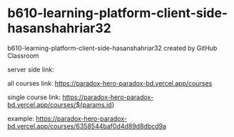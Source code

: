 # b610-learning-platform-client-side-hasanshahriar32

b610-learning-platform-client-side-hasanshahriar32 created by GitHub Classroom

server side link:

all courses link: <https://paradox-hero-paradox-bd.vercel.app/courses>

single course link: <https://paradox-hero-paradox-bd.vercel.app/courses/${params.id>}

example: <https://paradox-hero-paradox-bd.vercel.app/courses/6358544baf0d4d89d8dbcd9a>
